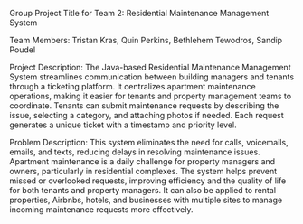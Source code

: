 Group Project Title for Team 2: Residential Maintenance Management System

Team Members: Tristan Kras, Quin Perkins, Bethlehem Tewodros, Sandip Poudel

Project Description:
The Java-based Residential Maintenance Management System streamlines communication between building managers and tenants through a ticketing platform. It centralizes apartment maintenance operations, making it easier for tenants and property management teams to coordinate. Tenants can submit maintenance requests by describing the issue, selecting a category, and attaching photos if needed. Each request generates a unique ticket with a timestamp and priority level.

Problem Description:
This system eliminates the need for calls, voicemails, emails, and texts, reducing delays in resolving maintenance issues. Apartment maintenance is a daily challenge for property managers and owners, particularly in residential complexes. The system helps prevent missed or overlooked requests, improving efficiency and the quality of life for both tenants and property managers. It can also be applied to rental properties, Airbnbs, hotels, and businesses with multiple sites to manage incoming maintenance requests more effectively.
